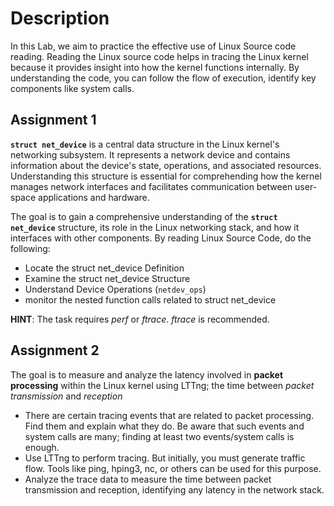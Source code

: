 # Description

In this Lab, we aim to practice the effective use of Linux Source code reading. Reading the Linux source code helps in tracing the Linux kernel because it provides insight into how the kernel functions internally. By understanding the code, you can follow the flow of execution, identify key components like system calls.

## Assignment 1
**`struct net_device`** is a central data structure in the Linux kernel's networking subsystem. It represents a network device and contains information about the device's state, operations, and associated resources. Understanding this structure is essential for comprehending how the kernel manages network interfaces and facilitates communication between user-space applications and hardware.

The goal is to gain a comprehensive understanding of the **`struct net_device`** structure, its role in the Linux networking stack, and how it interfaces with other components. By reading Linux Source Code, do the following:

- Locate the struct net_device Definition
- Examine the struct net_device Structure
- Understand Device Operations (`netdev_ops`)
- monitor the nested function calls related to struct net_device

**HINT**: The task requires *perf* or *ftrace*. *ftrace* is recommended. 

## Assignment 2
The goal is to measure and analyze the latency involved in **packet processing** within the Linux kernel using LTTng; the time between *packet transmission* and *reception*

- There are certain tracing events that are related to packet processing. Find them and explain what they do. Be aware that such events and system calls are many; finding at least two events/system calls is enough.
- Use LTTng to perform tracing. But initially, you must generate traffic flow. Tools like ping, hping3, nc, or others can be used for this purpose.
- Analyze the trace data to measure the time between packet transmission and reception, identifying any latency in the network stack.

